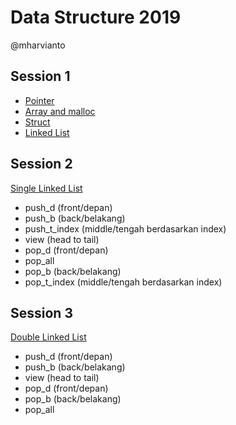 # Data Structure 2019
@mharvianto

## Session 1
* [Pointer](./Session01/Untitled1.cpp)
* [Array and malloc](./Session01/Untitled2.cpp)
* [Struct](./Session01/Untitled3.cpp)
* [Linked List](./Session01/Untitled4.cpp)

## Session 2
[Single Linked List](./Session02/SingleLinkedList.cpp)
* push_d (front/depan)
* push_b (back/belakang)
* push_t_index (middle/tengah berdasarkan index)
* view (head to tail)
* pop_d (front/depan)
* pop_all
* pop_b (back/belakang)
* pop_t_index (middle/tengah berdasarkan index)

## Session 3
[Double Linked List](./Session03/DoubleLinkedList.cpp)
* push_d (front/depan)
* push_b (back/belakang)
* view (head to tail)
* pop_d (front/depan)
* pop_b (back/belakang)
* pop_all
